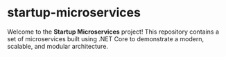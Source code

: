# startup-microservices
Welcome to the **Startup Microservices** project! This repository contains a set of microservices built using .NET Core to demonstrate a modern, scalable, and modular architecture.
